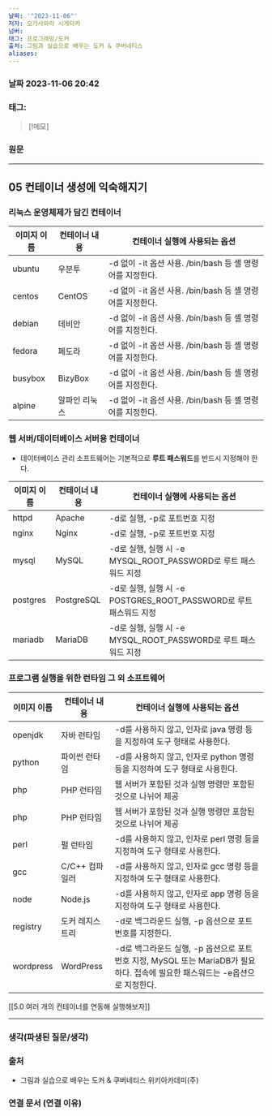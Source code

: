 ```yaml
---
날짜: '"2023-11-06"'
저자: 오가사와라 시게타카
넘버: 
태그: 프로그래밍/도커
출처: 그림과 실습으로 배우는 도커 & 쿠버네티스
aliases:
---
```

### 날짜  2023-11-06 20:42

### 태그:

>[!메모]
>

### 원문
---

## 05 컨테이너 생성에 익숙해지기
### 리눅스 운영체제가 담긴 컨테이너
|이미지 이름| 컨테이너 내용 | 컨테이너 실행에 사용되는 옵션|
|--|--|--|
|ubuntu|우분투| -d 없이 -it 옵션 사용. /bin/bash 등 셸 명령어를 지정한다.|
|centos|CentOS| -d 없이 -it 옵션 사용. /bin/bash 등 셸 명령어를 지정한다.|
|debian|데비안| -d 없이 -it 옵션 사용. /bin/bash 등 셸 명령어를 지정한다.|
|fedora|페도라| -d 없이 -it 옵션 사용. /bin/bash 등 셸 명령어를 지정한다.|
|busybox|BizyBox| -d 없이 -it 옵션 사용. /bin/bash 등 셸 명령어를 지정한다.|
|alpine|알파인 리눅스| -d 없이 -it 옵션 사용. /bin/bash 등 셸 명령어를 지정한다.|

### 웹 서버/데이터베이스 서버용 컨테이너
- 데이터베이스 관리 소프트웨어는 기본적으로 **루트 패스워드**를 반드시 지정해야 한다.

|이미지 이름| 컨테이너 내용 | 컨테이너 실행에 사용되는 옵션|
|--|--|--|
|httpd|Apache| -d로 실행, -p로 포트번호 지정|
|nginx|Nginx| -d로 실행, -p로 포트번호 지정|
|mysql|MySQL| -d로 실행, 실행 시 -e MYSQL_ROOT_PASSWORD로 루트 패스워드 지정|
|postgres|PostgreSQL| -d로 실행, 실행 시 -e POSTGRES_ROOT_PASSWORD로 루트 패스워드 지정|
|mariadb|MariaDB| -d로 실행, 실행 시 -e MYSQL_ROOT_PASSWORD로 루트 패스워드 지정|

### 프로그램 실행을 위한 런타임 그 외 소프트웨어
|이미지 이름| 컨테이너 내용 | 컨테이너 실행에 사용되는 옵션|
|--|--|--|
|openjdk|자바 런타임| -d를 사용하지 않고, 인자로 java 명령 등을 지정하여 도구 형태로 사용한다. |
|python|파이썬 런타임| -d를 사용하지 않고, 인자로 python 명령 등을 지정하여 도구 형태로 사용한다. |
|php|PHP 런타임| 웹 서버가 포함된 것과 실행 명령만 포함된 것으로 나뉘어 제공 |
|php|PHP 런타임| 웹 서버가 포함된 것과 실행 명령만 포함된 것으로 나뉘어 제공 |
|perl|펄 런타임| -d를 사용하지 않고, 인자로 perl 명령 등을 지정하여 도구 형태로 사용한다. |
|gcc|C/C++ 컴파일러| -d를 사용하지 않고, 인자로 gcc 명령 등을 지정하여 도구 형태로 사용한다. |
|node|Node.js| -d를 사용하지 않고, 인자로 app 명령 등을 지정하여 도구 형태로 사용한다. |
|registry|도커 레지스트리| -d로 백그라운드 실행, -p 옵션으로 포트번호를 지정한다. |
|wordpress|WordPress| -d로 백그라운드 실행, -p 옵션으로 포트번호 지정, MySQL 또는 MariaDB가 필요하다. 접속에 필요한 패스워드는 -e옵션으로 지정한다.|

[[5.0 여러 개의 컨테이너를 연동해 실행해보자]]

---
### 생각(파생된 질문/생각)

### 출처
- 그림과 실습으로 배우는 도커 & 쿠버네티스 위키아카데미(주)

### 연결 문서 (연결 이유)
